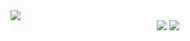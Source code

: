 <img src="https://capsule-render.vercel.app/api?type=waving&color=808080&height=200&section=header&text=Sehoon&fontSize=90" />
<div align="center">
  <img src="https://img.shields.io/badge/42-0000?style=flat&logo=42&logoColor=white"/>
	<img src="https://img.shields.io/badge/Java-007396?style=flat&logo=Java&logoColor=white" />
</div>
